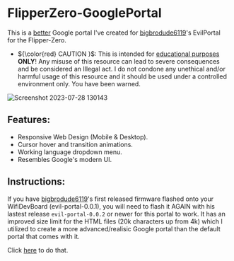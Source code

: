 # FlipperZero-GooglePortal
This is a <ins>better</ins> Google portal I've created for [bigbrodude6119](https://github.com/bigbrodude6119)'s EvilPortal for the Flipper-Zero.


- ${\color{red}   CAUTION    }$: This is intended for <ins>educational purposes</ins> **ONLY**! Any misuse of this resource can lead to severe consequences and be considered an Illegal act. I do not condone any unethical and/or harmful usage of this resource and it should be used under a controlled environment only. You have been warned.

![Screenshot 2023-07-28 130143](https://github.com/Shlucus/FlipperZero-GooglePortal/assets/111912000/3f6afb11-8372-45ba-83b7-d631aa62909e)

## Features:

- Responsive Web Design (Mobile & Desktop).
- Cursor hover and transition animations.
- Working language dropdown menu.
- Resembles Google's modern UI.

## Instructions:

If you have [bigbrodude6119](https://github.com/bigbrodude6119)'s first released firmware flashed onto your WifiDevBoard (evil-portal-0.0.1), you will need to flash it AGAIN with his lastest release `evil-portal-0.0.2` or newer for this portal to work. It has an improved size limit for the HTML files (20k characters up from 4k) which I utilized to create a more advanced/realisic Google portal than the default portal that comes with it.

Click [here](https://github.com/bigbrodude6119/flipper-zero-evil-portal/releases/tag/0.0.2) to do that.


